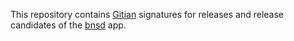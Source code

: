 This repository contains [Gitian](https://gitian.org/) signatures for releases and release candidates of the [bnsd](https://github.com/iov-one/weave/tree/master/cmd/bnsd) app.
